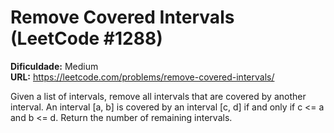 # Remove Covered Intervals (LeetCode #1288)

**Dificuldade:** Medium  
**URL:** https://leetcode.com/problems/remove-covered-intervals/

Given a list of intervals, remove all intervals that are covered by another interval. An interval [a, b] is covered by an interval [c, d] if and only if c <= a and b <= d. Return the number of remaining intervals.
